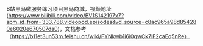 B站黑马微服务练习项目黑马商城，视频地址(https://www.bilibili.com/video/BV1S142197x7?spm_id_from=333.788.videopod.episodes&vd_source=c8ac965a98d854280e6020e670507da0)，文档参考（https://b11et3un53m.feishu.cn/wiki/FYNkwb1i6i0qwCk7lF2caEq5nRe）
